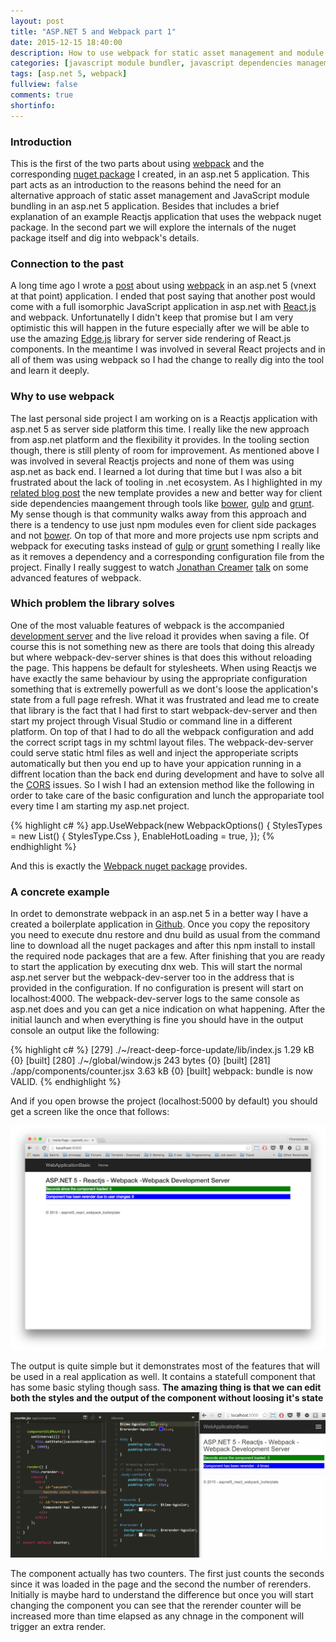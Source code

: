 ```yaml
---
layout: post
title: "ASP.NET 5 and Webpack part 1"
date: 2015-12-15 18:40:00
description: How to use webpack for static asset management and module bundling in an asp.net 5 application 
categories: [javascript module bundler, javascript dependencies management, css module bundler, css dependencies management]
tags: [asp.net 5, webpack]
fullview: false
comments: true
shortinfo: 
---
```


### Introduction
This is the first of the two parts about using [webpack][webpack] and the corresponding [nuget package][nuget] I created, in an asp.net 5 application.
This part acts as an introduction to the reasons behind the need for an alternative approach of static asset management and JavaScript module bundling in an asp.net 5 application.
Besides that includes a brief explanation of an example Reactjs application that uses the webpack nuget package. In the second part we will explore the internals of the nuget package itself and dig into webpack's details. 

### Connection to the past
A long time ago I wrote a [post][previous-post] about using [webpack][webpack]
in an asp.net 5 (vnext at that point) application. I ended that post saying that another post would come with a full isomorphic JavaScript application in asp.net with [React.js][react] and webpack.
Unfortunatelly I didn't keep that promise but I am very optimistic this will happen in the future especially after we will be able to use the amazing [Edge.js][edgejs] library for server side rendering of React.js components.
In the meantime I was involved in several React projects and in all of them was using webpack so I had the change to really dig into the tool and learn it deeply.

### Why to use webpack
The last personal side project I am working on is a Reactjs application with asp.net 5 as server side platform this time. I really like the new approach from asp.net platform and the flexibility it provides.
In the tooling section though, there is still plenty of room for improvement. As mentioned above I was involved in several Reactjs projects and none of them was using asp.net as back end. I learned a lot during that time
but I was also a bit frustrated about the lack of tooling in .net ecosystem. As I highlighted in my [related blog post][previous-post] the new template provides a new and better way for client side dependencies maangement
through tools like [bower][bower], [gulp][gulp] and [grunt][grunt]. My sense though is that community walks away from this approach and there is a tendency to use just npm modules even for client side packages and not [bower][bower].
On top of that more and more projects use npm scripts and webpack for executing tasks instead of [gulp][gulp] or [grunt][grunt] something I really like as it removes a dependency and a corresponding configuration file from the project.
Finally I really suggest to watch [Jonathan Creamer][jonathan] [talk][talk] on some advanced features of webpack.

### Which problem the library solves
One of the most valuable features of webpack is the accompanied [development server][devserver] and the live reload it provides when saving a file.
Of course this is not something new as there are tools that doing this already but where webpack-dev-server shines is that does this without reloading the page.
This happens be default for stylesheets. When using Reactjs we have exactly the same behaviour by using the appropriate configuration something that is extremelly powerfull as we dont's loose the application's state from a full page refresh.
What it was frustrated and lead me to create that library is the fact that I had first to start webpack-dev-server and then start my project through Visual Studio or command line in a different platform.
On top of that I had to do all the webpack configuration and add the correct script tags in my schtml layout files. The webpack-dev-server could serve static html files as well and inject the approperiate scripts automatically
but then you end up to have your appication running in a diffrent location than the back end during development and have to solve all the [CORS][cors] issues.
So I wish I had an extension method like the following in order to take care of the basic configuration and lunch the appropariate tool every time I am starting my asp.net project.       

{% highlight c# %}
app.UseWebpack(new WebpackOptions() {
    StylesTypes = new List<StylesType>() {
        StylesType.Css
    },
    EnableHotLoading = true,
});	
{% endhighlight %}

And this is exactly the [Webpack nuget package][nuget] provides.

### A concrete example
In ordet to demonstrate webpack in an asp.net 5 in a better way I have a created a boilerplate application in [Github][project].
Once you copy the repository you need to execute dnu restore and dnu build as usual from the command line to download all the nuget packages and after this npm install to install the required node packages that are a few.
After finishing that you are ready to start the application by executing dnx web. This will start the normal asp.net server but the webpack-dev-server too in the address that is provided in the configuration.
If no configuration is present will start on localhost:4000. The webpack-dev-server logs to the same console as asp.net does and you can get a nice indication on what happening.
After the initial launch and when everything is fine you should have in the output console an output like the following:

{% highlight c# %}
[279] ./~/react-deep-force-update/lib/index.js 1.29 kB {0} [built]
[280] ./~/global/window.js 243 bytes {0} [built]
[281] ./app/components/counter.jsx 3.63 kB {0} [built]
webpack: bundle is now VALID.
{% endhighlight %}

And if you open browse the project (localhost:5000 by default) you should get a screen like the once that follows:

<div class="row">
   <div class="col-sm-6 col-sm-offset-3 col-md-4 col-md-offset-4">
        <a href="/assets/images/webpackBoilerplate.png" class="select node folder">
            <img src="/assets/images/webpackBoilerplate.png" alt="select node folder">      
        </a>
   </div>
</div>

The output is quite simple but it demonstrates most of the features that will be used in a real application as well. It contains a statefull component that has some basic styling though sass.
**The amazing thing is that we can edit both the styles and the output of the component without loosing it's state**

<div class="row">
   <div class="col-sm-6 col-sm-offset-3 col-md-8 col-md-offset-2">
        <a href="/assets/images/hotloading.gif" class="select node folder">
            <img src="/assets/images/hotloading.gif" alt="select node folder">      
        </a>
   </div>
</div>

The component actually has two counters. The first just counts the seconds since it was loaded in the page and the second the number of rerenders. Initially is maybe hard to understand the difference but once you will start
changing the component you can see that the rerender counter will be increased more than time elapsed as any chnage in the component will trigger an extra render.


[webpack]: http://webpack.github.io/
[nuget]: https://www.nuget.org/packages/Webpack/
[previous-post]: http://xabikos.com/javascript%20module%20bundler/javascript%20dependencies%20management/css%20module%20bundler/css%20dependencies%20management/2015/05/17/asp.net-vnext-with-webpack.html
[react]: http://facebook.github.io/react/
[edgejs]: http://tjanczuk.github.io/edge/#/
[bower]: http://bower.io
[gulp]: http://gulpjs.com
[grunt]: http://gruntjs.com
[devserver]: https://webpack.github.io/docs/webpack-dev-server.html
[cors]: https://en.wikipedia.org/wiki/Cross-origin_resource_sharing
[jonathan]: https://twitter.com/jcreamer898
[talk]: https://www.youtube.com/watch?v=MzVFrIAwwS8
[project]: https://github.com/xabikos/aspnet5-react-webpack-boilerplate